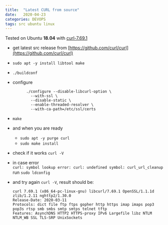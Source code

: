 ```yaml
---
title:  "Latest CURL from source"
date:   2020-04-23
categories: DEVOPS
tags: src ubuntu linux
---
```


Tested on Ubuntu **18.04** with [curl-7.69.1](https://github.com/curl/curl/releases/tag/curl-7_69_1)

* get latest src release from [https://github.com/curl/curl](https://github.com/curl/curl)
* `sudo apt -y install libtool make`
* `./buildconf`
* configure
    ```
          ./configure --disable-libcurl-option \
            --with-ssl \
            --disable-static \
            --enable-threaded-resolver \
            --with-ca-path=/etc/ssl/certs            
    ```
* `make`
* and when you are ready
    * `sudo apt -y purge curl`
    * `sudo make install`
* check if it works `curl -V`
* in case error  
  `curl: symbol lookup error: curl: undefined symbol: curl_url_cleanup`  
  run `sudo ldconfig`
* and try again `curl -V`, result should be:

    ```
    curl 7.69.1 (x86_64-pc-linux-gnu) libcurl/7.69.1 OpenSSL/1.1.1d zlib/1.2.11 nghttp2/1.30.0
    Release-Date: 2020-03-11
    Protocols: dict file ftp ftps gopher http https imap imaps pop3 pop3s rtsp smb smbs smtp smtps telnet tftp 
    Features: AsynchDNS HTTP2 HTTPS-proxy IPv6 Largefile libz NTLM NTLM_WB SSL TLS-SRP UnixSockets
    ```

